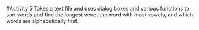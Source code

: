#Activity 5
Takes a text file and uses dialog boxes and various functions to sort words and find the longest word, the word with most vowels, and which words are alphabetically first.
